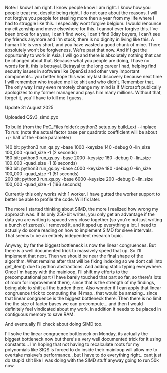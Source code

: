 Note: I know I am right. I know people know I am right. I know how you people treat me, despite being right. I do not care about the reasons. I will not forgive you people for stealing more then a year from my life where I had to struggle like this. I especially wont forgive belgium. I would renounce my citizenship and move elsewhere for this. I cannot ever forgive this. I've been broke for a year, I can't find work, I can't find 0day buyers, I can't see my friends anymore and I'm stuck, there is no dignity in living like this. A human life is very short, and you have wasted a good chunk of mine. There absolutely won't be forgiveness. We're past that now. And if I get the oppurtunity to work in Asia, I will go and there is absolutely nothing that can be changed about that. Because what you people are doing, I have no words for it, this is betrayal. Betrayal to the long career I had, helping find security issues in software like OpenSsl and other very important components.. you better hope this was my last discovery because next time I will remember who treated me like shit and who didn't. Remember that. The only way I may even remotely change my mind is if Microsoft publically apologizes to my former manager and pays him many millions. Without that, forget it, you'll have to kill me I guess.

Update 31 August 2025

Uploaded QSv3_simd.pyx 

To build (from the PoC_Files folder): python3 setup.py build_ext --inplace</br>
To run: (note the actual factor base per quadratic coefficient will be about +/- half of the -base parameter)

140 bit: python3 run_qs.py -base 1000 -keysize 140 -debug 0 -lin_size 100_000 -quad_size -1 (2 seconds)</br>
160 bit: python3 run_qs.py -base 2000 -keysize 160 -debug 0 -lin_size 100_000 -quad_size -1 (8 seconds)</br>
180 bit: python3 run_qs.py -base 4000 -keysize 180 -debug 0 -lin_size 100_000 -quad_size -1 (51 seconds)</br>
200 bit: python3 run_qs.py -base 6000 -keysize 200 -debug 0 -lin_size 100_000 -quad_size -1 (196 seconds)</br>

Currently this only works with 1 worker. I have gutted the worker support to better be able to profile the code. Will fix later.

The more I started thinking about SIMD, the more I realized how wrong my approach was. If its only 256-bit writes, you only get an advantage if the data you are writing is spaced very close together (so you're not just writing a bunch of zeroes).
I removed it, and it sped up everything a lot. I need to actually do some reading on how to implement SIMD for sieve intervals. That seems to be an entirely independent research topic.

Anyway, by far the biggest bottleneck is now the linear congruences. But there is a well documented trick to massively speed that up. So I'll implement that next. Then we should be near the final shape of the algorithm.
What remains after that will be fixing indexing so we dont call into get_item() due to python abstractions. And adding static typing everywhere.
Once I'm happy with the mainloop, I'll shift my efforts to the precomputational part (I have barely touched that part so far, so there's lots of room for improvement there), since that is the strength of my findings, being able to shift all the burden there. Also wonder if I can apply that linear congruence trick to computing the iN map.. that would be amazing.. since that linear congruence is the biggest bottleneck there. Then there is no limit the the size of factor bases we can precompute... and then I would definitely feel vindicated about my work. In addition it needs to be placed in contiguous memory to save RAM.

And eventually I'll check about doing SIMD too. 

I'll solve the linear congruence bottleneck on Monday, its actually the biggest bottleneck now but there's a very well documented trick for it using constants... I'm hoping that not having to recalculate roots for my polynomials like SIQS is forced to do inside their mainloop will allow me to overtake msieve's performance.. but I have to do everything right.. cant just do stupid shit like I was doing with the SIMD stuff anyway going to run 50k now. 
